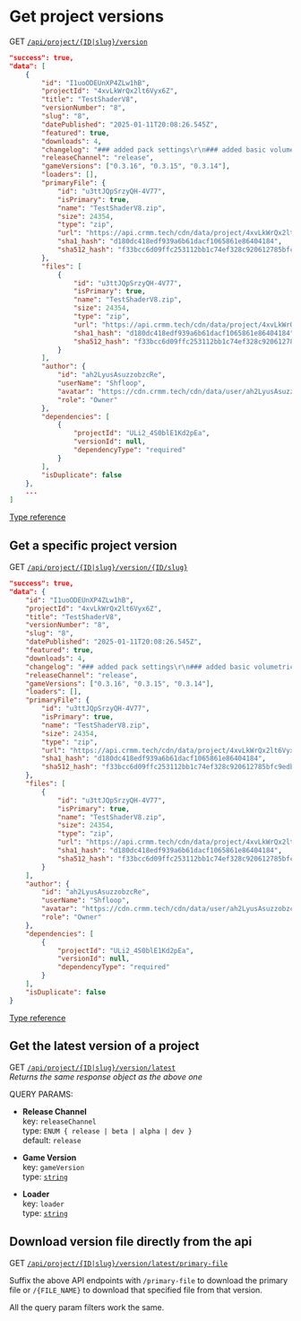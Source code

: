 # Get project versions

GET [`/api/project/{ID|slug}/version`](/api/project/4xvLkWrQx2lt6Vyx6Z/version)

```json
"success": true,
"data": [
    {
        "id": "I1uoODEUnXP4ZLw1hB",
        "projectId": "4xvLkWrQx2lt6Vyx6Z",
        "title": "TestShaderV8",
        "versionNumber": "8",
        "slug": "8",
        "datePublished": "2025-01-11T20:08:26.545Z",
        "featured": true,
        "downloads": 4,
        "changelog": "### added pack settings\r\n### added basic volumetric clouds",
        "releaseChannel": "release",
        "gameVersions": ["0.3.16", "0.3.15", "0.3.14"],
        "loaders": [],
        "primaryFile": {
            "id": "u3ttJQpSrzyQH-4V77",
            "isPrimary": true,
            "name": "TestShaderV8.zip",
            "size": 24354,
            "type": "zip",
            "url": "https://api.crmm.tech/cdn/data/project/4xvLkWrQx2lt6Vyx6Z/version/I1uoODEUnXP4ZLw1hB/TestShaderV8.zip",
            "sha1_hash": "d180dc418edf939a6b61dacf1065861e86404184",
            "sha512_hash": "f33bcc6d09ffc253112bb1c74ef328c920612785bfc9edb862ec533ffe7c4968bc3be11cc9af5d6d70ca15bd06b642896eed3ed8acbefe5fd48043f6c4d974ec"
        },
        "files": [
            {
                "id": "u3ttJQpSrzyQH-4V77",
                "isPrimary": true,
                "name": "TestShaderV8.zip",
                "size": 24354,
                "type": "zip",
                "url": "https://api.crmm.tech/cdn/data/project/4xvLkWrQx2lt6Vyx6Z/version/I1uoODEUnXP4ZLw1hB/TestShaderV8.zip",
                "sha1_hash": "d180dc418edf939a6b61dacf1065861e86404184",
                "sha512_hash": "f33bcc6d09ffc253112bb1c74ef328c920612785bfc9edb862ec533ffe7c4968bc3be11cc9af5d6d70ca15bd06b642896eed3ed8acbefe5fd48043f6c4d974ec"
            }
        ],
        "author": {
            "id": "ah2LyusAsuzzobzcRe",
            "userName": "Shfloop",
            "avatar": "https://cdn.crmm.tech/cdn/data/user/ah2LyusAsuzzobzcRe/repqJiI8XfwnHGnMSa_128.jpeg",
            "role": "Owner"
        },
        "dependencies": [
            {
                "projectId": "ULi2_4S0blE1Kd2pEa",
                "versionId": null,
                "dependencyType": "required"
            }
        ],
        "isDuplicate": false
    },
    ...
]
```

[Type reference](/packages/utils/src/types/api/index.ts#L125)


## Get a specific project version

GET [`/api/project/{ID|slug}/version/{ID/slug}`](/api/project/4xvLkWrQx2lt6Vyx6Z/version/I1uoODEUnXP4ZLw1hB)

```json
"success": true,
"data": {
    "id": "I1uoODEUnXP4ZLw1hB",
    "projectId": "4xvLkWrQx2lt6Vyx6Z",
    "title": "TestShaderV8",
    "versionNumber": "8",
    "slug": "8",
    "datePublished": "2025-01-11T20:08:26.545Z",
    "featured": true,
    "downloads": 4,
    "changelog": "### added pack settings\r\n### added basic volumetric clouds",
    "releaseChannel": "release",
    "gameVersions": ["0.3.16", "0.3.15", "0.3.14"],
    "loaders": [],
    "primaryFile": {
        "id": "u3ttJQpSrzyQH-4V77",
        "isPrimary": true,
        "name": "TestShaderV8.zip",
        "size": 24354,
        "type": "zip",
        "url": "https://api.crmm.tech/cdn/data/project/4xvLkWrQx2lt6Vyx6Z/version/I1uoODEUnXP4ZLw1hB/TestShaderV8.zip",
        "sha1_hash": "d180dc418edf939a6b61dacf1065861e86404184",
        "sha512_hash": "f33bcc6d09ffc253112bb1c74ef328c920612785bfc9edb862ec533ffe7c4968bc3be11cc9af5d6d70ca15bd06b642896eed3ed8acbefe5fd48043f6c4d974ec"
    },
    "files": [
        {
            "id": "u3ttJQpSrzyQH-4V77",
            "isPrimary": true,
            "name": "TestShaderV8.zip",
            "size": 24354,
            "type": "zip",
            "url": "https://api.crmm.tech/cdn/data/project/4xvLkWrQx2lt6Vyx6Z/version/I1uoODEUnXP4ZLw1hB/TestShaderV8.zip",
            "sha1_hash": "d180dc418edf939a6b61dacf1065861e86404184",
            "sha512_hash": "f33bcc6d09ffc253112bb1c74ef328c920612785bfc9edb862ec533ffe7c4968bc3be11cc9af5d6d70ca15bd06b642896eed3ed8acbefe5fd48043f6c4d974ec"
        }
    ],
    "author": {
        "id": "ah2LyusAsuzzobzcRe",
        "userName": "Shfloop",
        "avatar": "https://cdn.crmm.tech/cdn/data/user/ah2LyusAsuzzobzcRe/repqJiI8XfwnHGnMSa_128.jpeg",
        "role": "Owner"
    },
    "dependencies": [
        {
            "projectId": "ULi2_4S0blE1Kd2pEa",
            "versionId": null,
            "dependencyType": "required"
        }
    ],
    "isDuplicate": false
}
```

[Type reference](/packages/utils/src/types/api/index.ts#L125)


## Get the latest version of a project

GET [`/api/project/{ID|slug}/version/latest`](/api/project/4xvLkWrQx2lt6Vyx6Z/version/latest) \
_Returns the same response object as the above one_


QUERY PARAMS:
- **Release Channel** \
    key: `releaseChannel` \
    type: `ENUM { release | beta | alpha | dev }` \
    default: `release`

- **Game Version** \
    key: `gameVersion` \
    type: [`string`](/api/tags/game-versions)

- **Loader** \
    key: `loader` \
    type: [`string`](/api/tags/loaders)


## Download version file directly from the api

GET [`/api/project/{ID|slug}/version/latest/primary-file`](/api/project/4xvLkWrQx2lt6Vyx6Z/version/latest/primary-file)

Suffix the above API endpoints with `/primary-file` to download the primary file or `/{FILE_NAME}` to download that specified file from that version.

All the query param filters work the same.
